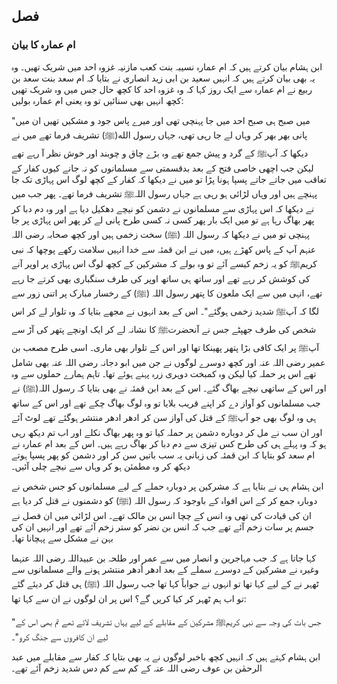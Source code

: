 ## فصل

### ام عمارہ کا بیان

ابن ہشام بیان کرتے ہیں کہ ام عمارہ نسیبہ بنت کعب مازنیہ غزوہ احد میں شریک تھیں۔ وہ یہ بھی بیان کرتے ہیں کہ انہیں
سعید بن ابی زید انصاری نے بتایا کہ ام سعد بنت سعد بن ربیع نے ام عمارہ سے ایک روز کہا کہ وہ غزوہ احد کا کچھ حال جس میں وہ شریک تھیں کچھ انہیں بھی سنائیں تو وہ یعنی ام عمارہ بولیں:

"میں صبح ہی صبح احد میں جا پہنچی تھی اور میرے پاس جود و مشکیں تھیں ان میں پانی بھر بھر کر وہاں لے جا رہی تھی، جہاں رسول الله(ﷺ) تشریف فرما تھے میں نے دیکھا کہ آپﷺ کے گرد و پیش جمع تھے وہ بڑے چاق و چوبند اور خوش نظر آ رہے تھے لیکن جب اچھی خاصی فتح کے بعد بدقسمتی سے مسلمانوں کو نہ جانے کیوں کفار کے تعاقب میں جاتے جاتے پسپا ہونا پڑا تو میں نے دیکھا کہ کفار کے کچھ لوگ اس پہاڑی تک جا پہنچے ہیں اور وہاں لڑائی ہو رہی ہے جہاں رسول اللہﷺ تشریف فرما تھے۔ پھر جب میں نے دیکھا کہ اس پہاڑی سے مسلمانوں نے دشمن کو نیچے دھکیل دیا ہے اور وہ دم دبا کر پھر بھاگ رہا ہے تو میں ایک بار پھر کسی نہ کسی طرح پانی لے کر پھر اس پہاڑی پر جا پہنچی تو میں نے دیکھا کہ رسول اللہ (ﷺ) سخت زخمی ہیں اور کچھ صحابہ رضی اللہ عنہم آپ کے پاس کھڑے ہیں، میں نے ابن قمئہ سے خدا انہیں سلامت رکھے پوچھا کہ نبی کریمﷺ کو یہ زخم کیسے آئے تو وہ بولے کہ مشرکین کے کچھ لوگ
اس پہاڑی پر اوپر آنے کی کوشش کر رہے تھے اور ساتھ ہی ساتھ اوپر کی طرف سنگباری بھی کرتے جا رہے تھے، انہی میں سے ایک ملعون کا پتھر رسول اللہ (ﷺ) کے رخسار مبارک پر اتنی زور سے لگا کہ آپﷺ شدید زخمی ہوگئے"۔ اس کے بعد انہوں نے مجھے بتایا کہ وہ تلوار لے کر اس شخص کی طرف جھپٹے جس نے آنحضرتﷺ کا نشانہ لے کر ایک اونچے پتھر کی آڑ سے آپﷺ پر ایک کافی بڑا پتھر پھینکا تھا اور اس کے تلوار بھی ماری۔ اسی طرح مصعب بن عمیر رضی اللہ عنہ اور کچھ دوسرے لوگوں نے جن میں ابو دجانہ رضی اللہ عنہ بھی شامل تھے اس پر حملہ کیا لیکن وہ کمبخت دوہری زرہ پہنے ہوئے تھا۔ تاہم ہمارے حملوں سے وہ اور اس کے ساتھی نیچے بھاگ گئے۔ اس کے بعد ابن قمئہ نے بھی بتایا کہ رسول اللہ(ﷺ) نے جب مسلمانوں کو آواز دے کر اپنے قریب بلایا تو وہ لوگ بھاگ چکے تھے اور اس کے ساتھ ہی وہ لوگ بھی جو آپﷺ کے قتل کی آواز سن کر ادھر ادھر منتشر ہوگئے تھے لوٹ آئے اور ان سب نے مل کر دوباره دشمن پر حملہ کیا تو وہ پھر بھاگ نکلے اور اب تم دیکھ رہی ہو کہ وہ پہلے ہی کی طرح کس تیزی سے دم دبا کر بھاگ رہے ہیں۔ اس کے بعد ام عمارہ نے ام سعد کو بتایا کہ ابن قمئہ کی زبانی یہ سب باتیں سن کر اور دشمن کو پھر پسپا ہوتے دیکھ کر وہ مطمئن ہو کر وہاں سے نیچے چلی آئیں۔

ابن ہشام ہی نے بتایا ہے کہ مشرکین پر دوبارہ حملے کے لیے مسلمانوں کو جس شخص نے دوبارہ جمع کر کے اس افواہ کے باوجود کہ رسول اللہ (ﷺ) کو دشمنوں نے قتل کر دیا ہے ان کی قیادت کی تھی وہ انس کے چچا انس بن مالک تھے۔ اس لڑائی میں ان فصل نے جسم پر سات زخم آئے تھے جب کہ انس بن نضر کو ستر زخم آئے تھے اور انہیں ان کی بہن نے مشکل سے پہچانا تھا۔

کہا جاتا ہے کہ جب مہاجرین و انصار میں سے عمر اور طلحہ بن عبیداللہ رضی اللہ عنہما وغیرہ نے مشرکین کے دوسرے سملے کے بعد ادھر اُدھر منتشر ہونے والے مسلمانوں سے ٹھہر نے کے لیے کہا تھا تو انہوں نے جواباً کہا تھا جب رسول اللہ (ﷺ) ہی قتل کر دیئے گئے تو اب ہم ٹھہر کر کیا کریں گے؟ اس پر ان لوگوں نے ان سے کہا تھا:

"جس بات کی وجہ سے نبی کریمﷺ مشرکین کے مقابلے کے لیے یہاں تشریف لائے تھے تم بھی اس کے لیے ان
کافروں سے جنگ کرو"۔

ابن ہشام کہتے ہیں کہ انہیں کچھ باخبر لوگوں نے یہ بھی بتایا کہ کفار سے مقابلے میں عبد الرحمٰن بن عوف رضی اللہ عنہ کے کم سے کم دس شدید زخم آئے تھے۔
